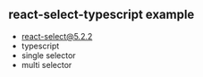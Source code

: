 ## react-select-typescript example

- react-select@5.2.2
- typescript
- single selector
- multi selector
